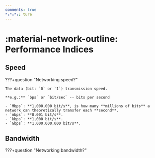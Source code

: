```yaml
---
comments: true
ᴴₒᴴₒᴴₒ: ture
---
```


# **:material-network-outline: Performance Indices**

## **Speed**

???+question "Networking speed?"

    The data (bit: `0` or `1`) transmission speed.

    **e.g.:** `bps` or `bit/sec` -- bits per second
    
    - `Mbps`: **1,000,000 bit/s**, is how many **millions of bits** a network can theoretically transfer each **second**. 	
    - `mbps`: **0.001 bit/s**.
    - `kbps`: **1,000 bit/s**.
    - `Gbps`: **1,000,000,000 bit/s**.

## **Bandwidth**

???+question "Networking bandwidth?"
